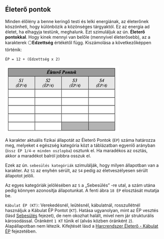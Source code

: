 ## Életerő pontok

Minden élőlény a benne keringő testi és lelki energiának, az életerőnek köszönheti, hogy különbözik a közönséges tárgyaktól. Ez az energia ad életet, ha elhagyja testünk, meghalunk. Ezt szimuláljuk az ún. **Életerő pontokkal**. Hogy kinek mennyi van belőle (mennyivel életerősebb), az a karakterek ⚪**Edzettség** értékétől függ. Kiszámolása a következőképpen történik:

```
ÉP = 12 + (Edzettség x 2)
```

![](images/01_eletero_tablazat_small.png)

A karakter aktuális fizikai állapotát az Életerő Pontok (`ÉP`) száma határozza meg, melyeket `4` egészség kategória közt a táblázatban egyenlő arányban (`össz ÉP 1/4-e minden oszlopba`) osztunk el. Ha maradékos az osztás, akkor a maradékot balról jobbra osszuk el.

Ezek az ún. `sebesülés kategóriák` szimulálják, hogy milyen állapotban van a karakter. Az `S1` az enyhén sérült, az `S4` pedig az életveszélyesen sérült állapotot jelöli.

Az egyes kategóriák jelölésében az `S` a „Sebesülés” -re utal, a szám utána pedig könnyen azonosítja állapotunkat. A fenti ábra `18 ÉP` elosztását mutatja be.

`Kábulat ÉP (KT)`: Verekedésnél, leütésnél, kábulatnál, rosszullétnél használjuk a Kábulat ÉP Pontot (`KT`). Hatása ugyanolyan, mint az ÉP vesztés (lásd [Sebesülés](061_03_sebesules.md) fejezet), de nem okozhat halált, mivel nem jár strukturális károsodással. Óránként `1 KT` tűnik el (alvás közben óránként `2`). Alapállapotban nem létezik. Kifejtését lásd a [Harcrendszer Életerő - Kábulat ÉP](061_02_kabulat_ep.md) fejezetében.
